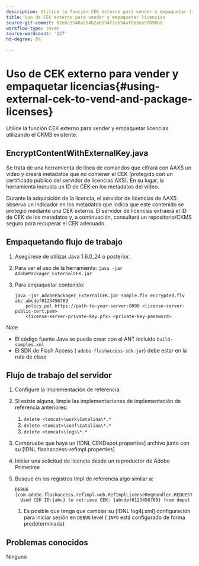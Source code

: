 ```yaml
---
description: Utilice la función CEK externo para vender y empaquetar licencias utilizando el CKMS existente.
title: Uso de CEK externo para vender y empaquetar licencias
source-git-commit: 02ebc3548a254b2a6554f1ab34afbb3ea5f09bb8
workflow-type: tm+mt
source-wordcount: '227'
ht-degree: 0%

---
```


# Uso de CEK externo para vender y empaquetar licencias{#using-external-cek-to-vend-and-package-licenses}

Utilice la función CEK externo para vender y empaquetar licencias utilizando el CKMS existente.

## EncryptContentWithExternalKey.java

Se trata de una herramienta de línea de comandos que cifrará con AAXS un vídeo y creará metadatos que *no* contener el CEK (protegido con un certificado público del servidor de licencias AXS). En su lugar, la herramienta incrusta un ID de CEK en los metadatos del vídeo.

Durante la adquisición de la licencia, el servidor de licencias de AAXS observa un indicador en los metadatos que indica que este contenido se protegió mediante una CEK externa. El servidor de licencias extraerá el ID de CEK de los metadatos y, a continuación, consultará un repositorio/CKMS seguro para recuperar el CEK adecuado.

## Empaquetando flujo de trabajo

1. Asegúrese de utilizar Java 1.6.0_24 o posterior.
1. Para ver el uso de la herramienta: `java -jar AdobePackager_ExternalCEK.jar`
1. Para empaquetar contenido:

   ```
   java -jar AdobePackager_ExternalCEK.jar sample.flv encrypted.flv abc abcdef0123456789 
       policy.pol https://path-to-your-server:8090 <license-server-public-cert.pem> 
       <license-server-private-key.pfx> <private-key-password>
   ```

>[!NOTE]
>
>* El código fuente Java se puede crear con el ANT incluido `build-samples.xml`
>* El SDK de Flash Access ( `adobe-flashaccess-sdk.jar`) debe estar en la ruta de clase
>

## Flujo de trabajo del servidor

1. Configure la Implementación de referencia.
1. Si existe alguna, limpie las implementaciones de implementación de referencia anteriores:

   1. `delete <tomcat>\work\Catalina\*.*`
   1. `delete <tomcat>\conf\Catalina\*.*`
   1. `delete <tomcat>\logs\*.*`

1. Compruebe que haya un [!DNL CEKDepot.properties] archivo junto con su [!DNL flashaccess-refimpl.properties]

1. Iniciar una solicitud de licencia desde un reproductor de Adobe Primetime
1. Busque en los registros Impl de referencia algo similar a:

   ```
   DEBUG [com.adobe.flashaccess.refimpl.web.RefImplLicenseReqHandler.REQUESTS] 
     Used CEK ID:{abc} to retrieve CEK: {abcdef0123456789} from depot
   ```

   1. Es posible que tenga que cambiar su [!DNL log4j.xml] configuración para iniciar sesión en `DEBUG` level ( `INFO` está configurado de forma predeterminada)

## Problemas conocidos

Ninguno
